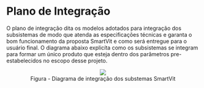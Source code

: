 # Plano de Integração
O plano de integração dita os modelos adotados para integração dos subsistemas de modo que atenda as especificações técnicas e garanta o bom funcionamento da proposta SmartVit e como será entregue para o usuário final. O diagrama abaixo explicíta como os subsistemas se integram para formar um único produto que esteja dentro dos parâmetros pre-estabelecidos no escopo desse projeto. 

<center>
<figure>
  <img src="/SmartVit/docs/Gerais/Diagramadeintegracao.png" />
  <figcaption>
      Figura - Diagrama de integração dos substemas SmartVit
  </figcaption>
</figure>
</center>
<br>
<br>
